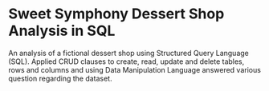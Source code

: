 # Sweet Symphony Dessert Shop Analysis in SQL

An analysis of a fictional dessert shop using Structured Query Language (SQL). Applied CRUD clauses to create, read, update and delete tables, rows and columns and using Data Manipulation Language answered various question regarding the dataset.
